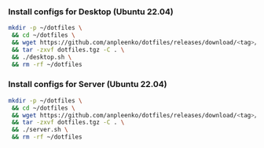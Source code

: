 ### Install configs for Desktop (Ubuntu 22.04)

```bash
mkdir -p ~/dotfiles \
 && cd ~/dotfiles \
 && wget https://github.com/anpleenko/dotfiles/releases/download/<tag>/dotfiles.tgz \
 && tar -zxvf dotfiles.tgz -C . \
 && ./desktop.sh \
 && rm -rf ~/dotfiles
```

### Install configs for Server (Ubuntu 22.04)

```bash
mkdir -p ~/dotfiles \
 && cd ~/dotfiles \
 && wget https://github.com/anpleenko/dotfiles/releases/download/<tag>/dotfiles.tgz \
 && tar -zxvf dotfiles.tgz -C . \
 && ./server.sh \
 && rm -rf ~/dotfiles
```

